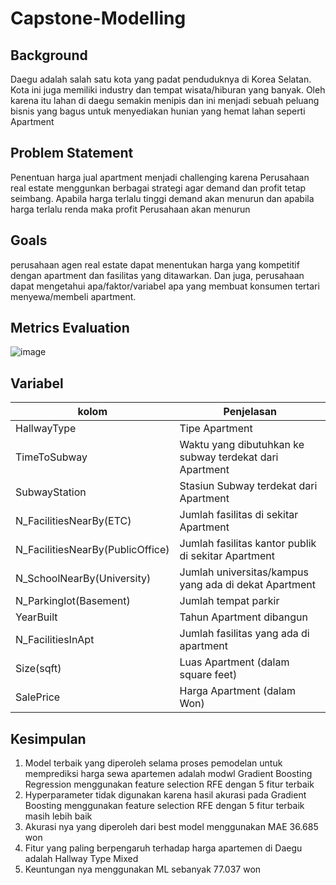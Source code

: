 # Capstone-Modelling
## Background
Daegu adalah salah satu kota yang padat penduduknya di Korea Selatan. Kota ini juga memiliki industry dan tempat wisata/hiburan yang banyak. Oleh karena itu lahan di daegu semakin menipis dan ini menjadi sebuah peluang bisnis yang bagus untuk menyediakan hunian yang hemat lahan seperti Apartment

## Problem Statement
Penentuan harga jual apartment menjadi challenging karena Perusahaan real estate menggunkan berbagai strategi agar demand dan profit tetap seimbang. Apabila harga terlalu tinggi demand akan menurun dan apabila harga terlalu renda maka profit Perusahaan akan menurun

## Goals
perusahaan agen real estate dapat menentukan harga yang kompetitif dengan apartment dan fasilitas yang ditawarkan. Dan juga, perusahaan dapat mengetahui apa/faktor/variabel apa yang membuat konsumen tertari menyewa/membeli apartment.

 ## Metrics Evaluation
![image](https://github.com/user-attachments/assets/9a98be6d-8385-4b2c-833a-5d092b2231c6)

## Variabel
|kolom | Penjelasan |
|---- | ---- |
| HallwayType | Tipe Apartment|
| TimeToSubway | Waktu yang dibutuhkan ke subway terdekat dari Apartment|
| SubwayStation | Stasiun Subway terdekat dari Apartment |
| N_FacilitiesNearBy(ETC) | Jumlah fasilitas di sekitar Apartment |
| N_FacilitiesNearBy(PublicOffice) | Jumlah fasilitas kantor publik di sekitar Apartment |
| N_SchoolNearBy(University) | Jumlah universitas/kampus yang ada di dekat Apartment |
| N_Parkinglot(Basement) | Jumlah tempat parkir |
| YearBuilt | Tahun Apartment dibangun |
| N_FacilitiesInApt | Jumlah fasilitas yang ada di apartment |
| Size(sqft) | Luas Apartment (dalam square feet) |
| SalePrice | Harga Apartment (dalam Won) |

## Kesimpulan
1. Model terbaik yang diperoleh selama proses pemodelan untuk memprediksi harga sewa apartemen adalah modwl Gradient Boosting Regression menggunakan feature selection RFE dengan 5 fitur terbaik
2. Hyperparameter tidak digunakan karena hasil akurasi pada Gradient Boosting menggunakan feature selection RFE dengan 5 fitur terbaik masih lebih baik
3. Akurasi nya yang diperoleh dari best model menggunakan MAE 36.685 won
4. Fitur yang paling berpengaruh terhadap harga apartemen di Daegu adalah Hallway Type Mixed
5. Keuntungan nya menggunakan ML sebanyak 77.037 won






